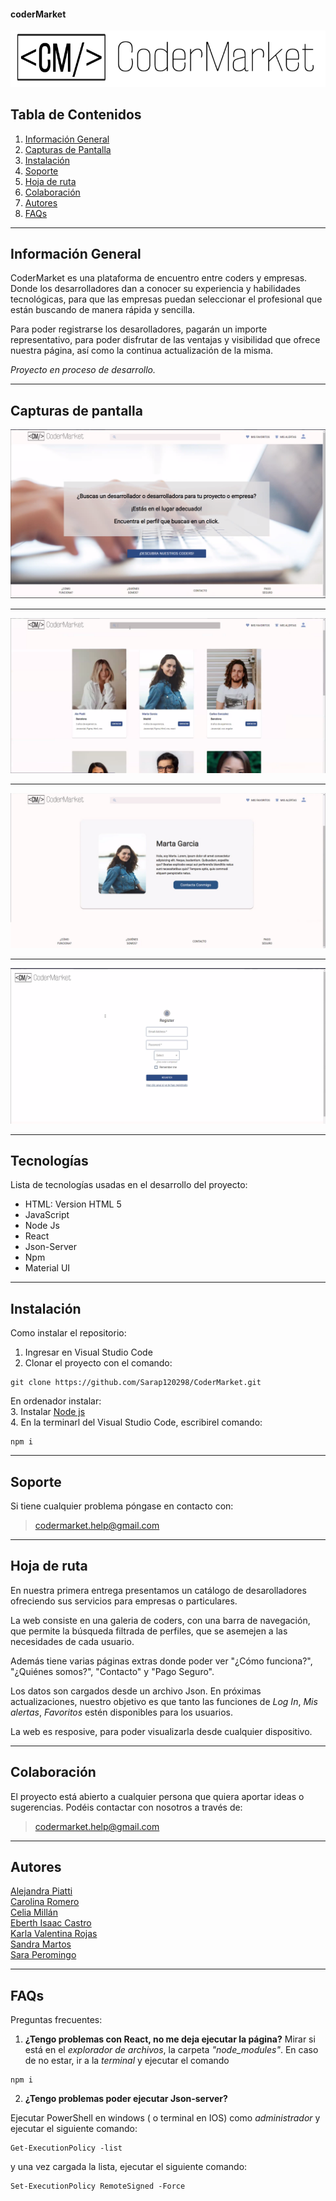 #### coderMarket
![logo-coderMarket](./src/componentes/imagenes/logo.png)


## Tabla de Contenidos
1. [Información General](#información-general)
2. [Capturas de Pantalla](#capturas-de-pantalla)
4. [Instalación](#instalación)
5. [Soporte](#soporte)
6. [Hoja de ruta](#hoja-de-ruta)
7. [Colaboración](#colaboración)
8. [Autores](#autores)
9. [FAQs](#faqs)

***
## Información General
CoderMarket es una plataforma de encuentro entre coders y empresas. Donde los desarrolladores dan a conocer su experiencia y habilidades tecnológicas, para que las empresas puedan seleccionar el profesional que están buscando de manera rápida y sencilla.  

Para poder registrarse los desarolladores, pagarán un importe representativo, para poder disfrutar de las ventajas y visibilidad que ofrece nuestra página, así como la continua actualización de la misma.

*Proyecto en proceso de desarrollo.*   

***

## Capturas de pantalla

![screenshot0****](/src/componentes/imagenes/screenshoot01.png)
***
![screenshot0****](/src/componentes/imagenes/screenshoot02.png)
***
![screenshot0****](/src/componentes/imagenes/screenshoot03.png)

***
![screenshot0****](/src/componentes/imagenes/screenshoot04.png)

***
## Tecnologías
Lista de tecnologías usadas en el desarrollo del proyecto:
* HTML: Version HTML 5
* JavaScript
* Node  Js
* React 
* Json-Server
* Npm
* Material UI 


***
## Instalación
Como instalar el repositorio:

1. Ingresar en Visual Studio Code
2.  Clonar el proyecto con el comando: 
 ``` 
git clone https://github.com/Sarap120298/CoderMarket.git
```
En ordenador instalar:  
3. Instalar [Node js](https://nodejs.org/es/download/)  
4. En la terminarl del Visual Studio Code, escribirel comando:   
``` 
npm i 
```

***


## Soporte
Si tiene cualquier problema póngase en contacto con: 
>codermarket.help@gmail.com

***

## Hoja de ruta

En nuestra primera entrega presentamos un catálogo de desarolladores ofreciendo sus servicios para empresas o particulares.

La web consiste en una galeria de coders, con una barra de navegación, que permite la búsqueda filtrada de perfiles, que se asemejen a las necesidades de cada usuario.

Además tiene varias páginas extras donde poder ver "¿Cómo funciona?", "¿Quiénes somos?", "Contacto" y "Pago Seguro".

Los datos son cargados desde un archivo Json. En próximas actualizaciones, nuestro objetivo es que tanto las funciones de *Log In*, *Mis alertas*, *Favoritos* estén disponibles para los usuarios.

La web es resposive, para poder visualizarla desde cualquier dispositivo. 

***

## Colaboración
El proyecto está abierto a cualquier persona que quiera aportar ideas o sugerencias. Podéis contactar con nosotros a través de:

> codermarket.help@gmail.com

***
## Autores 
[Alejandra Piatti](https://github.com/alejapiatti)  
[Carolina Romero](https://github.com/carolineromero)   
[Celia Millán](https://github.com/CeliaMi)  
[Eberth Isaac Castro](https://github.com/EberthCastro)  
[Karla Valentina Rojas](https://github.com/KarlaV25)  
[Sandra Martos](https://github.com/bysmartos)  
[Sara Peromingo](https://github.com/Sarap120298)



***
## FAQs

Preguntas frecuentes:
1. **¿Tengo problemas con React, no me deja ejecutar la página?**
Mirar si está en el *explorador de archivos*, la carpeta *"node_modules"*. En caso de no estar, ir a la *terminal* y ejecutar el comando
 ``` 
npm i 
```

2. **¿Tengo problemas poder ejecutar Json-server?**

Ejecutar PowerShell en windows ( o terminal en IOS) como *administrador* y ejecutar el siguiente comando: 
 ``` 
Get-ExecutionPolicy -list 
```
y una vez cargada la lista, ejecutar el siguiente comando:
 ``` 
Set-ExecutionPolicy RemoteSigned -Force 
```